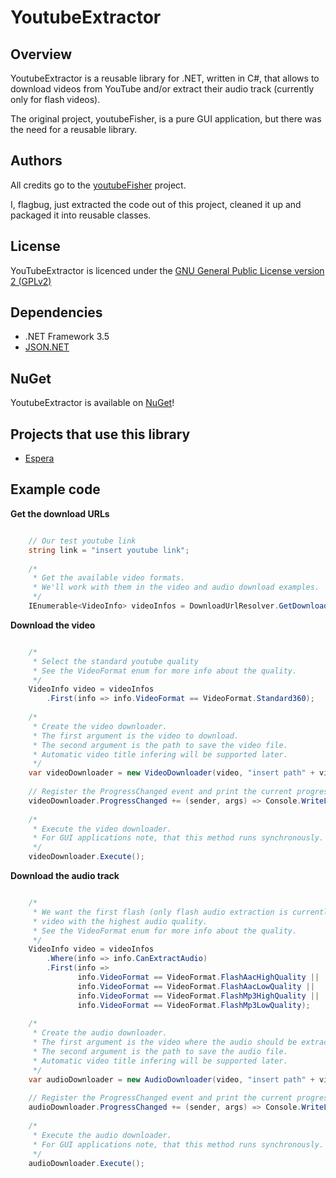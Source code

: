 # YoutubeExtractor

## Overview
YoutubeExtractor is a reusable library for .NET, written in C#, that allows to download videos from YouTube and/or extract their audio track (currently only for flash videos).

The original project, youtubeFisher, is a pure GUI application, but there was the need for a reusable library.

## Authors
All credits go to the [youtubeFisher](http://youtubefisher.codeplex.com/) project.

I, flagbug, just extracted the code out of this project, cleaned it up and packaged it into reusable classes.

## License

YouTubeExtractor is licenced under the [GNU General Public License version 2 (GPLv2)](http://opensource.org/licenses/gpl-2.0)

## Dependencies

- .NET Framework 3.5
- [JSON.NET](http://json.codeplex.com/)

## NuGet

YoutubeExtractor is available on [NuGet](http://nuget.org/packages/YoutubeExtractor)!

## Projects that use this library

- [Espera](http://github.com/flagbug/Espera)

## Example code

**Get the download URLs**

```c#

	// Our test youtube link
	string link = "insert youtube link";
	
	/*
	 * Get the available video formats.
	 * We'll work with them in the video and audio download examples.
	 */
	IEnumerable<VideoInfo> videoInfos = DownloadUrlResolver.GetDownloadUrls(link);
```

**Download the video**

```c#

	/*
	 * Select the standard youtube quality
	 * See the VideoFormat enum for more info about the quality.
	 */
	VideoInfo video = videoInfos
	    .First(info => info.VideoFormat == VideoFormat.Standard360);
	
	/*
	 * Create the video downloader.
	 * The first argument is the video to download.
	 * The second argument is the path to save the video file.
	 * Automatic video title infering will be supported later.
	 */
	var videoDownloader = new VideoDownloader(video, "insert path" + video.Title + video.VideoExtension);
	
	// Register the ProgressChanged event and print the current progress
	videoDownloader.ProgressChanged += (sender, args) => Console.WriteLine(args.ProgressPercentage);
	
	/*
	 * Execute the video downloader.
	 * For GUI applications note, that this method runs synchronously.
	 */
	videoDownloader.Execute();
```

**Download the audio track**

```c#

	/*
	 * We want the first flash (only flash audio extraction is currently supported)
	 * video with the highest audio quality.
	 * See the VideoFormat enum for more info about the quality.
	 */
	VideoInfo video = videoInfos
	    .Where(info => info.CanExtractAudio)
	    .First(info =>
	           info.VideoFormat == VideoFormat.FlashAacHighQuality ||
	           info.VideoFormat == VideoFormat.FlashAacLowQuality ||
	           info.VideoFormat == VideoFormat.FlashMp3HighQuality ||
	           info.VideoFormat == VideoFormat.FlashMp3LowQuality);
	
	/*
	 * Create the audio downloader.
	 * The first argument is the video where the audio should be extracted from.
	 * The second argument is the path to save the audio file.
	 * Automatic video title infering will be supported later.
	 */
	var audioDownloader = new AudioDownloader(video, "insert path" + video.Title + video.AudioExtension);
	
	// Register the ProgressChanged event and print the current progress
	audioDownloader.ProgressChanged += (sender, args) => Console.WriteLine(args.ProgressPercentage);
	
	/*
	 * Execute the audio downloader.
	 * For GUI applications note, that this method runs synchronously.
	 */
	audioDownloader.Execute();
```